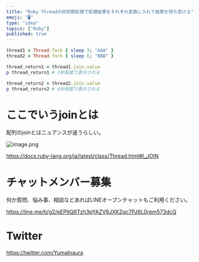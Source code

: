 ```yaml
---
title: "Ruby Threadの非同期処理で処理結果をそれぞれ変数に入れて結果を待ち受ける"
emoji: "🖥"
type: "idea"
topics: ["Ruby"]
published: true
---
```


```rb
thread1 = Thread.fork { sleep 3; "AAA" }
thread2 = Thread.fork { sleep 6; "BBB" }

thread_return1 = thread1.join.value
p thread_return1 # 3秒程度で表示される

thread_return2 = thread2.join.value
p thread_return2 # 6秒程度で表示される

```

# ここでいうjoinとは

配列のjoinとはニュアンスが違うらしい。

![image.png](https://qiita-image-store.s3.ap-northeast-1.amazonaws.com/0/89618/06bf34f2-2da5-1d53-144f-7db5dd53265e.png)

https://docs.ruby-lang.org/ja/latest/class/Thread.html#I_JOIN

# チャットメンバー募集


何か質問、悩み事、相談などあればLINEオープンチャットもご利用ください。

https://line.me/ti/g2/eEPltQ6Tzh3pYAZV8JXKZqc7PJ6L0rpm573dcQ


# Twitter

https://twitter.com/YumaInaura

